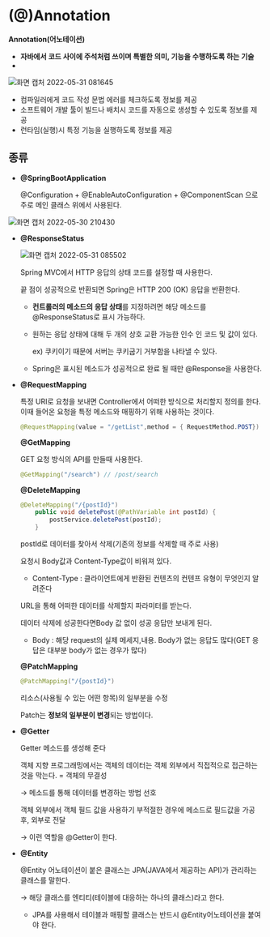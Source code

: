 # (@)Annotation

**Annotation(어노테이션)**

- **자바에서 코드 사이에 주석처럼 쓰이며 특별한 의미, 기능을 수행하도록 하는 기술**
- 
![화면 캡처 2022-05-31 081645](https://user-images.githubusercontent.com/103401813/171181645-a802a9b9-4c99-464e-9218-7d5ef6ea7f81.png)

  - 컴파일러에게 코드 작성 문법 에러를 체크하도록 정보를 제공
  - 소프트웨어 개발 툴이 빌드나 배치시 코드를 자동으로 생성할 수 있도록 정보를 제공
  - 런타임(실행)시 특정 기능을 실행하도록 정보를 제공

## 종류

- **@SpringBootApplication**

  @Configuration + @EnableAutoConfiguration + @ComponentScan 으로 주로 메인 클래스 위에서 사용된다.
  
![화면 캡처 2022-05-30 210430](https://user-images.githubusercontent.com/103401813/171181711-de6a0398-bb12-4114-8670-56517341e4ea.png)

- **@ResponseStatus**

  ![화면 캡처 2022-05-31 085502](https://user-images.githubusercontent.com/103401813/171181772-e38eeb16-ad54-4b97-b9d3-a97dad80d100.png)

  Spring MVC에서 HTTP 응답의 상태 코드를 설정할 때 사용한다.

  끝 점이 성공적으로 반환되면 Spring은 HTTP 200 (OK)  응답을 반환한다.

  - **컨트롤러의 메소드의 응답 상태**를 지정하려면 해당 메소드를 @ResponseStatus로 표시 가능하다.

  - 원하는 응답 상태에 대해 두 개의 상호 교환 가능한 인수 인 코드 및 값이 있다.

    ex) 쿠키이기 때문에 서버는 쿠키굽기 거부함을 나타낼 수 있다.

  - Spring은 표시된 메소드가 성공적으로 완료 될 때만 @Response을 사용한다.

- **@RequestMapping**

  특정 URI로 요청을 보내면 Controller에서 어떠한 방식으로 처리할지 정의를 한다. 이때 들어온 요청을 특정 메소드와 매핑하기 위해 사용하는 것이다.

  ```java
  @RequestMapping(value = "/getList",method = { RequestMethod.POST})
  ```

  **@GetMapping**

  GET 요청 방식의 API를 만들때 사용한다.

  ```java
  @GetMapping("/search") // /post/search
  ```

  **@DeleteMapping**

  ```java
  @DeleteMapping("/{postId}") 
      public void deletePost(@PathVariable int postId) {
          postService.deletePost(postId);
      }
  ```

  postId로 데이터를 찾아서 삭제(기존의 정보를 삭제할 때 주로 사용)

  요청시  Body값과 Content-Type값이 비워져 있다.

  - Content-Type : 클라이언트에게 반환된 컨텐츠의 컨텐프 유형이 무엇인지 알려준다

  URL을 통해 어떠한 데이터를 삭제할지 파라미터를 받는다.

  데이터 삭제에 성공한다면Body 값 없이 성공 응답만 보내게 된다.

  - Body : 해당 request의 실제 메세지,내용. Body가 없는 응답도 많다(GET 응답은 대부분 body가 없는 경우가 많다)

  **@PatchMapping**

  ```java
  @PatchMapping("/{postId}")
  ```

  리소스(사용될 수 있는 어떤 항목)의 일부분을 수정

  Patch는 **정보의 일부분이 변경**되는 방법이다.

- **@Getter**

  Getter 메소드를 생성해 준다

  객체 지향 프로그래밍에서는 객체의 데이터는 객체 외부에서 직접적으로 접근하는 것을 막는다. = 객체의 무결성

  → 메소드를 통해 데이터를 변경하는 방법 선호

  객체 외부에서 객체 필드 값을 사용하기 부적절한 경우에 메소드로 필드값을 가공 후, 외부로 전달

  → 이런 역할을 @Getter이 한다.

- **@Entity**

  @Entity 어노테이션이 붙은 클래스는 JPA(JAVA에서 제공하는 API)가 관리하는 클래스를 말한다.

  → 해당 클래스를 엔티티(테이블에 대응하는 하나의 클래스)라고 한다.

  - JPA를 사용해서 테이블과 매핑할 클래스는 반드시 @Entity어노테이션을 붙여야 한다.
